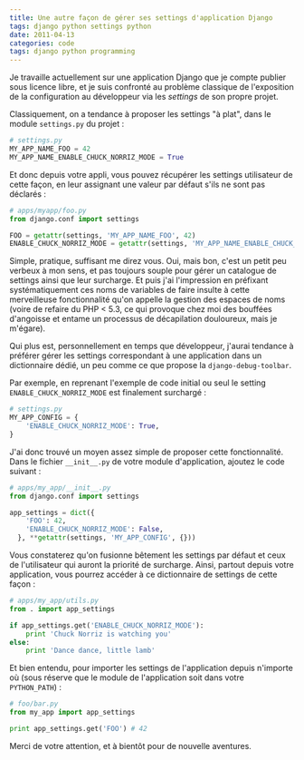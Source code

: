 ```yaml
---
title: Une autre façon de gérer ses settings d'application Django
tags: django python settings python
date: 2011-04-13
categories: code
tags: django python programming
---
```


Je travaille actuellement sur une application Django que je compte publier sous licence libre, et je suis confronté au problème classique de l'exposition de la configuration au développeur via les *settings* de son propre projet.

Classiquement, on a tendance à proposer les settings "à plat", dans le module `settings.py` du projet&nbsp;:

```python
# settings.py
MY_APP_NAME_FOO = 42
MY_APP_NAME_ENABLE_CHUCK_NORRIZ_MODE = True
```

Et donc depuis votre appli, vous pouvez récupérer les settings utilisateur de cette façon, en leur assignant une valeur par défaut s'ils ne sont pas déclarés&nbsp;:

```python
# apps/myapp/foo.py
from django.conf import settings

FOO = getattr(settings, 'MY_APP_NAME_FOO', 42)
ENABLE_CHUCK_NORRIZ_MODE = getattr(settings, 'MY_APP_NAME_ENABLE_CHUCK_NORRIZ_MODE', False)
```

Simple, pratique, suffisant me direz vous. Oui, mais bon, c'est un petit peu verbeux à mon sens, et pas toujours souple pour gérer un catalogue de settings ainsi que leur surcharge. Et puis j'ai l'impression en préfixant systématiquement ces noms de variables de faire insulte à cette merveilleuse fonctionnalité qu'on appelle la gestion des espaces de noms (voire de refaire du PHP < 5.3, ce qui provoque chez moi des bouffées d'angoisse et entame un processus de décapilation douloureux, mais je m'égare).

Qui plus est, personnellement en temps que développeur, j'aurai tendance à préférer gérer les settings correspondant à une application dans un dictionnaire dédié, un peu comme ce que propose la `django-debug-toolbar`.

Par exemple, en reprenant l'exemple de code initial ou seul le setting `ENABLE_CHUCK_NORRIZ_MODE` est finalement surchargé&nbsp;:

```python
# settings.py
MY_APP_CONFIG = {
    'ENABLE_CHUCK_NORRIZ_MODE': True,
}
```

J'ai donc trouvé un moyen assez simple de proposer cette fonctionnalité. Dans le fichier `__init__.py` de votre module d'application, ajoutez le code suivant&nbsp;:

```python
# apps/my_app/__init__.py
from django.conf import settings

app_settings = dict({
    'FOO': 42,
    'ENABLE_CHUCK_NORRIZ_MODE': False,
  }, **getattr(settings, 'MY_APP_CONFIG', {}))
```

Vous constaterez qu'on fusionne bêtement les settings par défaut et ceux de l'utilisateur qui auront la priorité de surcharge. Ainsi, partout depuis votre application, vous pourrez accéder à ce dictionnaire de settings de cette façon&nbsp;:

```python
# apps/my_app/utils.py
from . import app_settings

if app_settings.get('ENABLE_CHUCK_NORRIZ_MODE'):
    print 'Chuck Norriz is watching you'
else:
    print 'Dance dance, little lamb'
```

Et bien entendu, pour importer les settings de l'application depuis n'importe où (sous réserve que le module de l'application soit dans votre `PYTHON_PATH`)&nbsp;:

```python
# foo/bar.py
from my_app import app_settings

print app_settings.get('FOO') # 42
```

Merci de votre attention, et à bientôt pour de nouvelle aventures.
